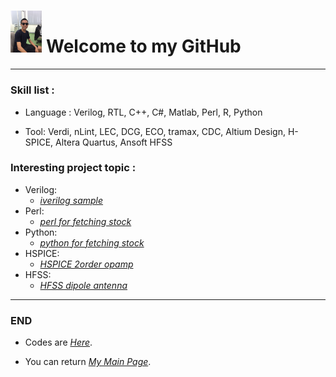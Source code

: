 
<h1 id="Welcome to my GitHub" >
<img src="https://raw.githubusercontent.com/KuiLiangLin/Welcome/master/profile_pic.jpg" height="10%" width="10%" >
Welcome to my GitHub
</h1>

<hr>
<h3> Skill list : </h3>
<ul><li>Language : Verilog, RTL, C++, C#, Matlab, Perl, R, Python</li></ul>
<ul><li>Tool: Verdi, nLint, LEC, DCG, ECO, tramax, CDC,  Altium Design, H-SPICE, Altera Quartus, Ansoft HFSS</li></ul>

<h3> Interesting project topic : </h3>
<ul>
  <li>Verilog:
    <ul>
      <li><em><a href="https://kuilianglin.github.io/verilog_iverilog_sample/"> iverilog sample </a></em></li>
    </ul>
  </li>
  <li>Perl:
    <ul>
      <li><em><a href="https://kuilianglin.github.io/perl_stock/"> perl for fetching stock</a></em></li>
    </ul>
  </li>
  <li>Python:
    <ul>
      <li><em><a href="https://kuilianglin.github.io/python_stock/"> python for fetching stock</a></em></li>
    </ul>
  </li>
  <li>HSPICE:
    <ul>
      <li><em><a href="https://kuilianglin.github.io/HSPICE_2order_opamp/"> HSPICE 2order opamp</a></em></li>
    </ul>
  </li>
  <li>HFSS:
    <ul>
      <li><em><a href="https://kuilianglin.github.io/HFSS_dipole_antenna/"> HFSS dipole antenna</a></em></li>
    </ul>
  </li>
</ul>

<hr>
<h3> END </h3>
<ul><li> Codes are <em><a href="https://github.com/KuiLiangLin/Welcome/">Here</a></em>. </li></ul>
<ul><li> You can return <em><a href="https://kuilianglin.github.io/Welcome/">My Main Page</a></em>. </li></ul>
